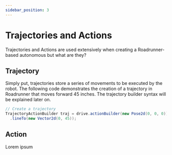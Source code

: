 ```yaml
---
sidebar_position: 3
---
```


# Trajectories and Actions
Trajectories and Actions are used extensively when creating a Roadrunner-based autonomous but what are they?

## Trajectory
Simply put, trajectories store a series of movements to be executed by the robot. The following code demonstrates the creation of a trajectory in Roadrunner that moves forward 45 inches. The trajectory builder syntax will be explained later on.
```java
// Create a trajectory
TrajectoryActionBuilder traj = drive.actionBuilder(new Pose2d(0, 0, 0))
  .lineTo(new Vector2d(0, 45));
```

## Action
Lorem ipsum